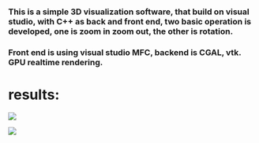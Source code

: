 ### This is a simple 3D visualization software, that build on visual studio, with C++ as back and front end, two basic operation is developed, one is zoom in zoom out, the other is rotation.

### Front end is using visual studio MFC, backend is CGAL, vtk. GPU realtime rendering.

# results:

![](./assets/1.gif)

![](./assets/2.gif)
